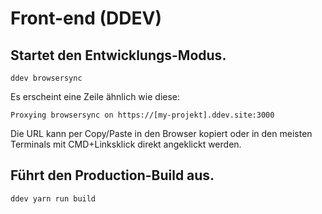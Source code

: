 # Front-end (DDEV)

## Startet den Entwicklungs-Modus.

    ddev browsersync

Es erscheint eine Zeile ähnlich wie diese:

    Proxying browsersync on https://[my-projekt].ddev.site:3000

Die URL kann per Copy/Paste in den Browser kopiert oder in den meisten Terminals mit CMD+Linksklick direkt angeklickt werden.

## Führt den Production-Build aus.

    ddev yarn run build
